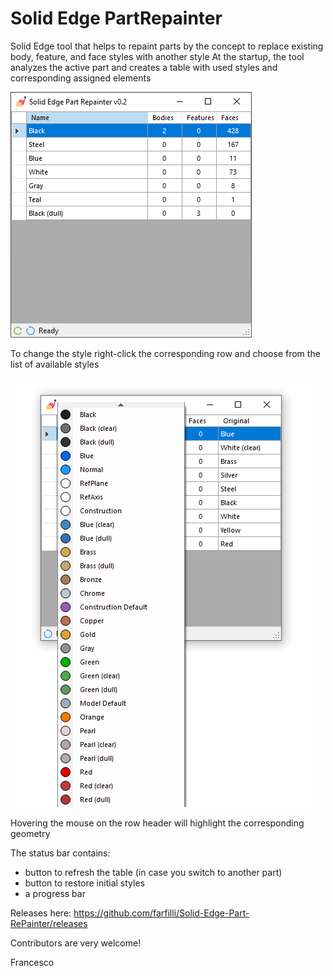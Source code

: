 # Solid Edge PartRepainter

Solid Edge tool that helps to repaint parts by the concept to replace existing body, feature, and face styles with another style
At the startup, the tool analyzes the active part and creates a table with used styles and corresponding assigned elements

<img src="Main.png">

To change the style right-click the corresponding row and choose from the list of available styles

<img src="MainDX.png">

Hovering the mouse on the row header will highlight the corresponding geometry

The status bar contains:
- button to refresh the table (in case you switch to another part)
- button to restore initial styles
- a progress bar

Releases here: https://github.com/farfilli/Solid-Edge-Part-RePainter/releases

Contributors are very welcome!

Francesco
